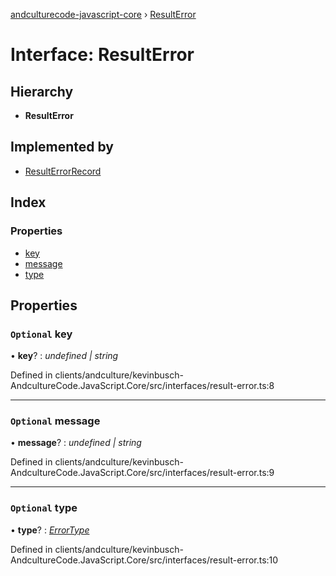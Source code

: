 [andculturecode-javascript-core](../README.md) › [ResultError](resulterror.md)

# Interface: ResultError

## Hierarchy

* **ResultError**

## Implemented by

* [ResultErrorRecord](../classes/resulterrorrecord.md)

## Index

### Properties

* [key](resulterror.md#optional-key)
* [message](resulterror.md#optional-message)
* [type](resulterror.md#optional-type)

## Properties

### `Optional` key

• **key**? : *undefined | string*

Defined in clients/andculture/kevinbusch-AndcultureCode.JavaScript.Core/src/interfaces/result-error.ts:8

___

### `Optional` message

• **message**? : *undefined | string*

Defined in clients/andculture/kevinbusch-AndcultureCode.JavaScript.Core/src/interfaces/result-error.ts:9

___

### `Optional` type

• **type**? : *[ErrorType](../enums/errortype.md)*

Defined in clients/andculture/kevinbusch-AndcultureCode.JavaScript.Core/src/interfaces/result-error.ts:10
